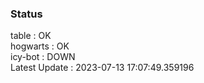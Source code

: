 ### Status


table : OK  
hogwarts : OK  
icy-bot : DOWN  
Latest Update : 2023-07-13 17:07:49.359196
